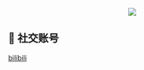 
<p align="center">
  <img src="https://readme-typing-svg.herokuapp.com?lines=您好！欢迎来到一个小透明的主页;(=^▽^=)&center=true&size=27&color=FFFFFF&background=111111&vCenter=true&width=500" />
</p>

## 👋 社交账号

[bilibili](https://space.bilibili.com/3546717974694197)
